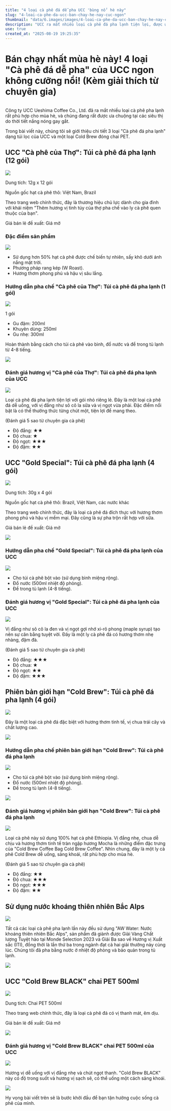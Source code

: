 ```yaml
---
title: "4 loại cà phê đá dễ pha UCC 'bùng nổ' hè này"
slug: "4-loai-ca-phe-da-ucc-ban-chay-he-nay-cuc-ngon"
thumbnail: "data/6.images/images/4-loai-ca-phe-da-ucc-ban-chay-he-nay-cuc-ngon.webp"
description: "UCC ra mắt nhiều loại cà phê đá pha lạnh tiện lợi, được ưa chuộng. Bài viết này giới thiệu chi tiết 4 sản phẩm cà phê đá pha lạnh của UCC, bao gồm 3 loại túi lọc và một chai PET Cold Brew, với đánh giá từ chuyên gia."
use: true
created_at: "2025-08-19 19:25:35"
---
```


# Bán chạy nhất mùa hè này! 4 loại "Cà phê đá dễ pha" của UCC ngon không cưỡng nổi! (Kèm giải thích từ chuyên gia)

![]()

Công ty UCC Ueshima Coffee Co., Ltd. đã ra mắt nhiều loại cà phê pha lạnh rất phù hợp cho mùa hè, và chúng đang rất được ưa chuộng tại các siêu thị do thời tiết nắng nóng gay gắt.

Trong bài viết này, chúng tôi sẽ giới thiệu chi tiết 3 loại "Cà phê đá pha lạnh" dạng túi lọc của UCC và một loại Cold Brew đóng chai PET.

## UCC "Cà phê của Thợ": Túi cà phê đá pha lạnh (12 gói)

![](/images/image-1755572815057.webp)

Dung tích: 12g x 12 gói

Nguồn gốc hạt cà phê thô: Việt Nam, Brazil

Theo trang web chính thức, đây là thương hiệu chủ lực dành cho gia đình với khái niệm "Thêm hương vị tinh túy của thợ pha chế vào ly cà phê quen thuộc của bạn".

Giá bán lẻ đề xuất: Giá mở

### Đặc điểm sản phẩm

![](/images/image-1755574883135.webp)

*   Sử dụng hơn 50% hạt cà phê được chế biến tự nhiên, sấy khô dưới ánh nắng mặt trời.
*   Phương pháp rang kép (W Roast).
*   Hương thơm phong phú và hậu vị sâu lắng.

### Hướng dẫn pha chế "Cà phê của Thợ": Túi cà phê đá pha lạnh (1 gói)

![](/images/image-1755574941737.webp)

1 gói

*   Gu đậm: 200ml
*   Khuyên dùng: 250ml
*   Gu nhẹ: 300ml

Hoàn thành bằng cách cho túi cà phê vào bình, đổ nước và để trong tủ lạnh từ 4-8 tiếng.

![](/images/image-1755574924765.webp)

### Đánh giá hương vị "Cà phê của Thợ": Túi cà phê đá pha lạnh của UCC

![](/images/image-1755575545679.webp)

Loại cà phê đá pha lạnh tiện lợi với gói nhỏ riêng lẻ. Đây là một loại cà phê đá dễ uống, với vị đắng như sô cô la sữa và vị ngọt vừa phải. Đặc điểm nổi bật là có thể thưởng thức từng chút một, tiện lợi để mang theo.

(Đánh giá 5 sao từ chuyên gia cà phê)

*   Độ đắng: ★★
*   Độ chua: ★
*   Độ ngọt: ★★★
*   Độ đậm: ★★

## UCC "Gold Special": Túi cà phê đá pha lạnh (4 gói)

![](/images/image-1755575512364.webp)

Dung tích: 30g x 4 gói

Nguồn gốc hạt cà phê thô: Brazil, Việt Nam, các nước khác

Theo trang web chính thức, đây là loại cà phê đá đích thực với hương thơm phong phú và hậu vị mềm mại. Đây cũng là sự pha trộn rất hợp với sữa.

Giá bán lẻ đề xuất: Giá mở

![](/images/image-1755572831176.webp)

### Hướng dẫn pha chế "Gold Special": Túi cà phê đá pha lạnh của UCC

![](/images/image-1755575978254.webp)

*   Cho túi cà phê bột vào (sử dụng bình miệng rộng).
*   Đổ nước (500ml nhiệt độ phòng).
*   Để trong tủ lạnh (4-8 tiếng).

### Đánh giá hương vị "Gold Special": Túi cà phê đá pha lạnh của UCC

![](/images/image-1755572824034.webp)

Vị đắng như sô cô la đen và vị ngọt gợi nhớ xi-rô phong (maple syrup) tạo nên sự cân bằng tuyệt vời. Đây là một ly cà phê đá có hương thơm nhẹ nhàng, đậm đà.

(Đánh giá 5 sao từ chuyên gia cà phê)

*   Độ đắng: ★★★
*   Độ chua: ★
*   Độ ngọt: ★★
*   Độ đậm: ★★★

## Phiên bản giới hạn "Cold Brew": Túi cà phê đá pha lạnh (4 gói)

![](/images/image-1755573544790.webp)

Đây là một loại cà phê đá đặc biệt với hương thơm tinh tế, vị chua trái cây và chất lượng cao.

![](/images/image-1755573571786.webp)

### Hướng dẫn pha chế phiên bản giới hạn "Cold Brew": Túi cà phê đá pha lạnh

![](/images/image-1755576641729.webp)

*   Cho túi cà phê bột vào (sử dụng bình miệng rộng).
*   Đổ nước (500ml nhiệt độ phòng).
*   Để trong tủ lạnh (4-8 tiếng).

![](/images/image-1755573607540.webp)

### Đánh giá hương vị phiên bản giới hạn "Cold Brew": Túi cà phê đá pha lạnh

![](/images/image-1755573516493.webp)

Loại cà phê này sử dụng 100% hạt cà phê Ethiopia. Vị đắng nhẹ, chua dễ chịu và hương thơm tinh tế tràn ngập hương Mocha là những điểm đặc trưng của "Cold Brew Coffee Bag Cold Brew Coffee". Nhìn chung, đây là một ly cà phê Cold Brew dễ uống, sảng khoái, rất phù hợp cho mùa hè.

(Đánh giá 5 sao từ chuyên gia cà phê)

*   Độ đắng: ★★
*   Độ chua: ★★★
*   Độ ngọt: ★★★
*   Độ đậm: ★★

## Sử dụng nước khoáng thiên nhiên Bắc Alps

![](/images/image-1755589459944.webp)

Tất cả các loại cà phê pha lạnh lần này đều sử dụng "AW Water: Nước khoáng thiên nhiên Bắc Alps", sản phẩm đã giành được Giải Vàng Chất lượng Tuyệt hảo tại Monde Selection 2023 và Giải Ba sao về Hương vị Xuất sắc (ITI), đồng thời là lần thứ ba trong ngành đạt cả hai giải thưởng này cùng lúc. Chúng tôi đã pha bằng nước ở nhiệt độ phòng và bảo quản trong tủ lạnh.

![](/images/image-1755589465604.webp)

## UCC "Cold Brew BLACK" chai PET 500ml

![](/images/image-1755589708267.webp)

Dung tích: Chai PET 500ml

Theo trang web chính thức, đây là loại cà phê đá có vị thanh mát, êm dịu.

Giá bán lẻ đề xuất: Giá mở

![](/images/image-1755589719551.webp)

### Đánh giá hương vị "Cold Brew BLACK" chai PET 500ml của UCC

![](/images/image-1755589686893.webp)

Hương vị dễ uống với vị đắng nhẹ và chút ngọt thanh. "Cold Brew BLACK" này có độ trong suốt và hương vị sạch sẽ, có thể uống một cách sảng khoái.

![](/images/image-1755589172309.webp)

Hy vọng bài viết trên sẽ là bước khởi đầu để bạn tận hưởng cuộc sống cà phê của mình.